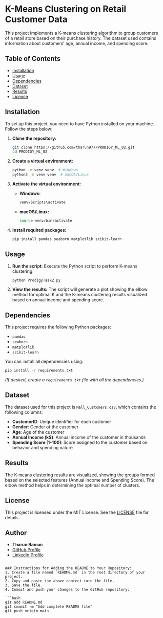 # K-Means Clustering on Retail Customer Data

This project implements a K-means clustering algorithm to group customers of a retail store based on their purchase history. The dataset used contains information about customers' age, annual income, and spending score.

## Table of Contents

- [Installation](#installation)
- [Usage](#usage)
- [Dependencies](#dependencies)
- [Dataset](#dataset)
- [Results](#results)
- [License](#license)

## Installation

To set up this project, you need to have Python installed on your machine. Follow the steps below:

1. **Clone the repository:**
   ```bash
   git clone https://github.com/tharun977/PRODIGY_ML_02.git
   cd PRODIGY_ML_02
   ```

2. **Create a virtual environment:**
   ```bash
   python -m venv venv  # Windows
   python3 -m venv venv  # macOS/Linux
   ```

3. **Activate the virtual environment:**
   - **Windows:**
     ```bash
     venv\Scripts\activate
     ```
   - **macOS/Linux:**
     ```bash
     source venv/bin/activate
     ```

4. **Install required packages:**
   ```bash
   pip install pandas seaborn matplotlib scikit-learn
   ```

## Usage

1. **Run the script:**
   Execute the Python script to perform K-means clustering:
   ```bash
   python ProdigyTask2.py
   ```

2. **View the results:**
   The script will generate a plot showing the elbow method for optimal K and the K-means clustering results visualized based on annual income and spending score.

## Dependencies

This project requires the following Python packages:
- `pandas`
- `seaborn`
- `matplotlib`
- `scikit-learn`

You can install all dependencies using:
```bash
pip install -r requirements.txt
```

*(If desired, create a `requirements.txt` file with all the dependencies.)*

## Dataset

The dataset used for this project is `Mall_Customers.csv`, which contains the following columns:
- **CustomerID**: Unique identifier for each customer
- **Gender**: Gender of the customer
- **Age**: Age of the customer
- **Annual Income (k$)**: Annual income of the customer in thousands
- **Spending Score (1-100)**: Score assigned to the customer based on behavior and spending nature

## Results

The K-means clustering results are visualized, showing the groups formed based on the selected features (Annual Income and Spending Score). The elbow method helps in determining the optimal number of clusters.

## License

This project is licensed under the MIT License. See the [LICENSE](LICENSE) file for details.

## Author

- **Tharun Raman**
- [GitHub Profile](https://github.com/tharun977)
- [LinkedIn Profile](https://www.linkedin.com/in/tharunraman?lipi=urn%3Ali%3Apage%3Ad_flagship3_profile_view_base_contact_details%3BmOLf8ms%2FT1CLZliM7nBFiQ%3D%3D)
```

### Instructions for Adding the README to Your Repository:
1. Create a file named `README.md` in the root directory of your project.
2. Copy and paste the above content into the file.
3. Save the file.
4. Commit and push your changes to the GitHub repository:

```bash
git add README.md
git commit -m "Add complete README file"
git push origin main
```

